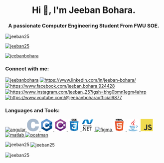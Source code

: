<h1 align="center">Hi 👋, I'm Jeeban Bohara.</h1>
<h3 align="center">A passionate Computer Engineering Student From FWU SOE.</h3>

<p align="left"> <img src="https://komarev.com/ghpvc/?username=jeeban25&label=Profile%20views&color=0e75b6&style=flat" alt="jeeban25" /> </p>

<p align="left"> <a href="https://github.com/ryo-ma/github-profile-trophy"><img src="https://github-profile-trophy.vercel.app/?username=jeeban25" alt="jeeban25" /></a> </p>

<p align="left"> <a href="https://twitter.com/jeebanbohara" target="blank"><img src="https://img.shields.io/twitter/follow/jeebanbohara?logo=twitter&style=for-the-badge" alt="jeebanbohara" /></a> </p>

<h3 align="left">Connect with me:</h3>
<p align="left">
<a href="https://twitter.com/jeebanbohara" target="blank"><img align="center" src="https://raw.githubusercontent.com/rahuldkjain/github-profile-readme-generator/master/src/images/icons/Social/twitter.svg" alt="jeebanbohara" height="30" width="40" /></a>
<a href="https://linkedin.com/in/https://www.linkedin.com/in/jeeban-bohara/" target="blank"><img align="center" src="https://raw.githubusercontent.com/rahuldkjain/github-profile-readme-generator/master/src/images/icons/Social/linked-in-alt.svg" alt="https://www.linkedin.com/in/jeeban-bohara/" height="30" width="40" /></a>
<a href="https://fb.com/https://www.facebook.com/jeeban.bohara.924428" target="blank"><img align="center" src="https://raw.githubusercontent.com/rahuldkjain/github-profile-readme-generator/master/src/images/icons/Social/facebook.svg" alt="https://www.facebook.com/jeeban.bohara.924428" height="30" width="40" /></a>
<a href="https://instagram.com/https://www.instagram.com/jeeban_25?igsh=bhg0bmn1egm4ahrp" target="blank"><img align="center" src="https://raw.githubusercontent.com/rahuldkjain/github-profile-readme-generator/master/src/images/icons/Social/instagram.svg" alt="https://www.instagram.com/jeeban_25?igsh=bhg0bmn1egm4ahrp" height="30" width="40" /></a>
<a href="https://www.youtube.com/c/https://www.youtube.com/@jeebanboharaofficial6877" target="blank"><img align="center" src="https://raw.githubusercontent.com/rahuldkjain/github-profile-readme-generator/master/src/images/icons/Social/youtube.svg" alt="https://www.youtube.com/@jeebanboharaofficial6877" height="30" width="40" /></a>
</p>

<h3 align="left">Languages and Tools:</h3>
<p align="left"> <a href="https://angular.io" target="_blank" rel="noreferrer"> <img src="https://angular.io/assets/images/logos/angular/angular.svg" alt="angular" width="40" height="40"/> </a> <a href="https://www.cprogramming.com/" target="_blank" rel="noreferrer"> <img src="https://raw.githubusercontent.com/devicons/devicon/master/icons/c/c-original.svg" alt="c" width="40" height="40"/> </a> <a href="https://www.w3schools.com/cpp/" target="_blank" rel="noreferrer"> <img src="https://raw.githubusercontent.com/devicons/devicon/master/icons/cplusplus/cplusplus-original.svg" alt="cplusplus" width="40" height="40"/> </a> <a href="https://www.w3schools.com/cs/" target="_blank" rel="noreferrer"> <img src="https://raw.githubusercontent.com/devicons/devicon/master/icons/csharp/csharp-original.svg" alt="csharp" width="40" height="40"/> </a> <a href="https://www.w3schools.com/css/" target="_blank" rel="noreferrer"> <img src="https://raw.githubusercontent.com/devicons/devicon/master/icons/css3/css3-original-wordmark.svg" alt="css3" width="40" height="40"/> </a> <a href="https://dotnet.microsoft.com/" target="_blank" rel="noreferrer"> <img src="https://raw.githubusercontent.com/devicons/devicon/master/icons/dot-net/dot-net-original-wordmark.svg" alt="dotnet" width="40" height="40"/> </a> <a href="https://www.figma.com/" target="_blank" rel="noreferrer"> <img src="https://www.vectorlogo.zone/logos/figma/figma-icon.svg" alt="figma" width="40" height="40"/> </a> <a href="https://www.w3.org/html/" target="_blank" rel="noreferrer"> <img src="https://raw.githubusercontent.com/devicons/devicon/master/icons/html5/html5-original-wordmark.svg" alt="html5" width="40" height="40"/> </a> <a href="https://www.java.com" target="_blank" rel="noreferrer"> <img src="https://raw.githubusercontent.com/devicons/devicon/master/icons/java/java-original.svg" alt="java" width="40" height="40"/> </a> <a href="https://developer.mozilla.org/en-US/docs/Web/JavaScript" target="_blank" rel="noreferrer"> <img src="https://raw.githubusercontent.com/devicons/devicon/master/icons/javascript/javascript-original.svg" alt="javascript" width="40" height="40"/> </a> <a href="https://www.mathworks.com/" target="_blank" rel="noreferrer"> <img src="https://upload.wikimedia.org/wikipedia/commons/2/21/Matlab_Logo.png" alt="matlab" width="40" height="40"/> </a> <a href="https://postman.com" target="_blank" rel="noreferrer"> <img src="https://www.vectorlogo.zone/logos/getpostman/getpostman-icon.svg" alt="postman" width="40" height="40"/> </a> </p>

<p><img align="left" src="https://github-readme-stats.vercel.app/api/top-langs?username=jeeban25&show_icons=true&locale=en&layout=compact" alt="jeeban25" /></p>

<p>&nbsp;<img align="center" src="https://github-readme-stats.vercel.app/api?username=jeeban25&show_icons=true&locale=en" alt="jeeban25" /></p>

<p><img align="center" src="https://github-readme-streak-stats.herokuapp.com/?user=jeeban25&" alt="jeeban25" /></p>
